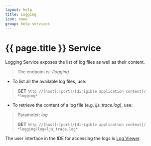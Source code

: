 ```yaml
---
layout: help
title: Logging
icon: none
group: help-services
---
```


{{ page.title }} Service
===

Logging Service exposes the list of log files as well as their content.

> The endpoint is: */logging*

* To list all the available log files, use:

> **GET** `http //[host]:[port]/[dirigible application context]/ *logging*`

* To retrieve the content of a log file (e.g. *ljs_trace.log*), use:

> Parameter: *log*
> 
> **GET** `http //[host]:[port]/[dirigible application context]/ *logging?log=ljs_trace.log*`


The user interface in the IDE for accessing the logs is [Log Viewer](log_viewer.html).

